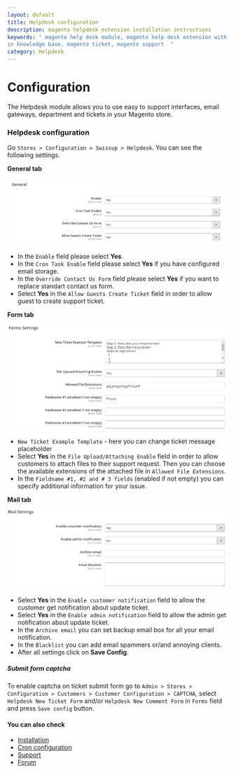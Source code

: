 ```yaml
---
layout: default
title: Helpdesk configuration
description: magento helpdesk extension installation instructions
keywords: " magento help desk module, magento help desk extension with built
in knowledge base, magento ticket, magento support  "
category: Helpdesk
---
```


# Configuration

 The Helpdesk module allows you to use easy to support interfaces, email gateways, department and tickets in your Magento store.

### Helpdesk configuration

Go `Stores > Configuration > Swissup > Helpdesk`. You can see the following settings.

**General tab**

![General settings](/images/m2/helpdesk/config-general.png)

-   In the `Enable` field please select **Yes**.
-   In the `Cron Task Enable` field please select **Yes** if you have configured email storage.
-   In the `Override Contact Us Form` field please select **Yes** if you want to replace standart contact us form.
-   Select **Yes** in the `Allow Guests Create Ticket` field in order to allow guest to create support ticket.

**Form tab**

![Ticket Form settings](/images/m2/helpdesk/config-form.png)

-   `New Ticket Example Template` - here you can change ticket message placeholder
-   Select **Yes** in the `File Upload/Attaching Enable` field in order to allow customers to attach files to their support request. Then you can choose the available extensions of the attached file in `Allowed File Extensions`.
-   In the `Fieldname #1, #2 and # 3 fields` (enabled if not empty) you can specify additional information for your issue.

**Mail tab**

![Email settings](/images/m2/helpdesk/config-mail.png)

-   Select **Yes** in the `Enable customer notification` field to allow the customer get notification about update ticket.
-   Select **Yes** in the `Enable admin notification` field to allow the admin get notification about update ticket.
-   In the `Archive email` you can set backup email box for all your email notification.
-   In the `Blacklist` you can add email spammers or/and annoying clients.
-   After all settings click on **Save Config**.


##### Submit form captcha

To enable captcha on ticket submit form go to `Admin > Stores > Configuration > Customers > Customer Configuration > CAPTCHA`, select `Helpdesk New Ticket Form` and/or `Helpdesk New Comment Form`  in `Forms` field and press `Save config` button.

#### You can also check

*   [Installation](../installation/)
*   [Cron configuration](../cron-configuration/)
*   [Support](https://swissuplabs.com/contacts/)
*   [Forum](https://swissuplabs.com/magento-forum/)
